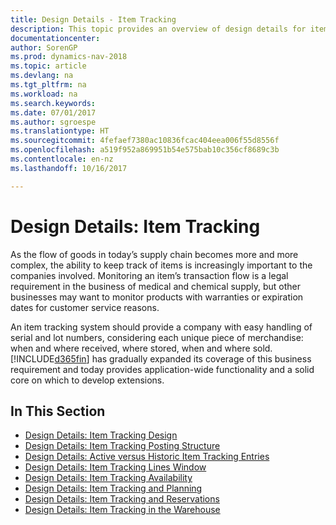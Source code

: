 ```yaml
---
title: Design Details - Item Tracking
description: This topic provides an overview of design details for item tracking.
documentationcenter: 
author: SorenGP
ms.prod: dynamics-nav-2018
ms.topic: article
ms.devlang: na
ms.tgt_pltfrm: na
ms.workload: na
ms.search.keywords: 
ms.date: 07/01/2017
ms.author: sgroespe
ms.translationtype: HT
ms.sourcegitcommit: 4fefaef7380ac10836fcac404eea006f55d8556f
ms.openlocfilehash: a519f952a869951b54e575bab10c356cf8689c3b
ms.contentlocale: en-nz
ms.lasthandoff: 10/16/2017

---
```

# <a name="design-details-item-tracking"></a>Design Details: Item Tracking
As the flow of goods in today’s supply chain becomes more and more complex, the ability to keep track of items is increasingly important to the companies involved. Monitoring an item’s transaction flow is a legal requirement in the business of medical and chemical supply, but other businesses may want to monitor products with warranties or expiration dates for customer service reasons.  

An item tracking system should provide a company with easy handling of serial and lot numbers, considering each unique piece of merchandise: when and where received, where stored, when and where sold. [!INCLUDE[d365fin](includes/d365fin_md.md)] has gradually expanded its coverage of this business requirement and today provides application-wide functionality and a solid core on which to develop extensions.  

## <a name="in-this-section"></a>In This Section  
* [Design Details: Item Tracking Design](design-details-item-tracking-design.md)  
* [Design Details: Item Tracking Posting Structure](design-details-item-tracking-posting-structure.md)  
* [Design Details: Active versus Historic Item Tracking Entries](design-details-active-versus-historic-item-tracking-entries.md)  
* [Design Details: Item Tracking Lines Window](design-details-item-tracking-lines-window.md)  
* [Design Details: Item Tracking Availability](design-details-item-tracking-availability.md)  
* [Design Details: Item Tracking and Planning](design-details-item-tracking-and-planning.md)  
* [Design Details: Item Tracking and Reservations](design-details-item-tracking-and-reservations.md)  
* [Design Details: Item Tracking in the Warehouse](design-details-item-tracking-in-the-warehouse.md)

